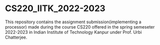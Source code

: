 # CS220_IITK_2022-2023

This repository contains the assignment submission(implementing a processor) made during the course CS220 offered in the spring semeseter 2022-2023 in Indian Institute of Technology Kanpur under Prof. Urbi Chatterjee.
